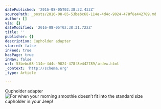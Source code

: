 ```yaml
---
datePublished: '2016-08-05T02:38:32.433Z'
sourcePath: _posts/2016-08-05-53bebc68-114e-4d4c-9024-478f8e442789.md
author: []
via: {}
dateModified: '2016-08-05T02:38:31.722Z'
title: ''
publisher: {}
description: Cupholder adapter
starred: false
inFeed: true
hasPage: true
inNav: false
url: 53bebc68-114e-4d4c-9024-478f8e442789/index.html
_context: 'http://schema.org'
_type: Article

---
```

Cupholder adapter
![For when your morning smoothie doesn’t fit into the standard size cupholder in your Jeep!](https://imgflo.herokuapp.com/graph/vahj1ThiexotieMo/33e25dfc431a7ad6800777496c57b13b/croprotate.jpg?cropheight=3024&cropwidth=4032&degrees=-180&input=https%3A%2F%2Fthe-grid-user-content.s3-us-west-2.amazonaws.com%2Fbeb73a68-ee82-4645-96d2-27b0654d4a5d.jpg&x=0&y=0)